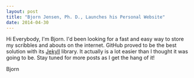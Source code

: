 ```yaml
---
layout: post
title: "Bjorn Jensen, Ph. D., Launches his Personal Website"
date: 2014-04-30
---
```


Hi Everybody, I'm Bjorn. I'd been looking for a fast and easy way to store my scribbles and abouts on the internet.
GitHub proved to be the best solution with its [Jekyll](http://jekyllrb.com) library. It actually is a lot easier than I 
thought it was going to be. Stay tuned for more posts as I get the hang of it!

Bjorn
